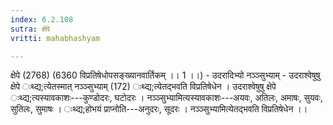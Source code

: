 ```yaml
---
index: 6.2.108
sutra: क्षेपे
vritti: mahabhashyam

---
```

 क्षेपे (2768) (6360 विप्रतिषेधोपसङ्ख्यानवार्तिकम् ।। 1 ।।) - उदरादिभ्यो नञ्ञ्सुभ्याम् - उदराश्वेषुषु क्षेपे ःथ्द्य;त्येतस्मात् नञ्ञ्सुभ्याम् (172) ःथ्द्य;त्येतद्भवति विप्रतिषेधेन । उदराश्वेषुषु क्षेपे ःथ्द्य;त्यस्यावकाशः---कुण्डोदरः, घटोदरः । नञ्ञ्सुभ्यामित्यस्यावकाशः---अयवः, अतिलः, अमाषः, सुयवः, सुतिलः, सुमाषः । ःथ्द्य;होभयं प्राप्नोति---अनुदरः, सूदरः । नञ्ञ्सुभ्यामित्येतद्भवति विप्रतिषेधेन ।। 